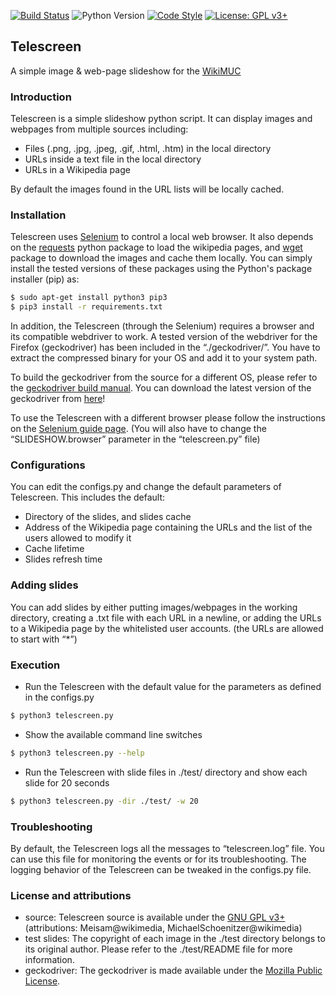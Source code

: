 [![Build Status](https://travis-ci.com/meisam-wiki/telescreen.svg?branch=master)](https://travis-ci.com/meisam-wiki/telescreen)
![Python Version](https://img.shields.io/badge/python-%3E%3D3.5-blue)
[![Code Style](https://img.shields.io/badge/code%20style-black-black)](https://github.com/psf/black)
[![License: GPL v3+](https://img.shields.io/badge/License-GPLv3+-blue.svg)](https://www.gnu.org/licenses/gpl-3.0)
## Telescreen
A simple image & web-page slideshow for the [WikiMUC](https://de.wikipedia.org/wiki/Wikipedia:WikiMUC)

### Introduction
Telescreen is a simple slideshow python script. It can display images and webpages from multiple sources including:
* Files (.png, .jpg, .jpeg, .gif, .html, .htm) in the local directory
* URLs inside a text file in the local directory
* URLs in a Wikipedia page

By default the images found in the URL lists will be locally cached.

### Installation
Telescreen uses [Selenium](https://github.com/SeleniumHQ/selenium/) to control a local web browser. It also depends on the [requests](https://pypi.org/project/requests/) python package to load the wikipedia pages, and [wget](https://pypi.org/project/wget/) package to download the images and cache them locally.
You can simply install the tested versions of these packages using the Python's package installer (pip) as:

```sh
$ sudo apt-get install python3 pip3
$ pip3 install -r requirements.txt
```
In addition, the Telescreen (through the Selenium) requires a browser and its compatible webdriver to work.
A tested version of the webdriver for the Firefox (geckodriver) has been included in the “./geckodriver/”. You have to extract the compressed binary for your OS and add it to your system path. 

To build the geckodriver from the source for a different OS, please refer to the [geckodriver build manual](https://firefox-source-docs.mozilla.org/testing/geckodriver/Building.html). You can download the latest version of the geckodriver from [here](https://github.com/mozilla/geckodriver/releases/latest)!

To use the Telescreen with a different browser please follow the instructions on the [Selenium guide page](https://pypi.org/project/selenium/). (You will also have to change the “SLIDESHOW.browser” parameter in the “telescreen.py” file)

### Configurations
You can edit the configs.py and change the default parameters of Telescreen. This includes the default:
- Directory of the slides, and slides cache
- Address of the Wikipedia page containing the URLs and the list of the users allowed to modify it
- Cache lifetime
- Slides refresh time

### Adding slides
You can add slides by either putting images/webpages in the working directory, creating a .txt file with each URL in a newline, or adding the URLs to a Wikipedia page by the whitelisted user accounts. (the URLs are allowed to start with “*”)

### Execution
* Run the Telescreen with the default value for the parameters as defined in the configs.py
```sh
$ python3 telescreen.py
```

* Show the available command line switches
```sh
$ python3 telescreen.py --help
```

* Run the Telescreen with slide files in ./test/ directory and show each slide for 20 seconds
```sh
$ python3 telescreen.py -dir ./test/ -w 20
```

### Troubleshooting
By default, the Telescreen logs all the messages to “telescreen.log” file. You can use this file for monitoring the events or for its troubleshooting. The logging behavior of the Telescreen can be tweaked in the configs.py file.

### License and attributions

* source: Telescreen source is available under the [GNU GPL v3+] (attributions: Meisam@wikimedia, MichaelSchoenitzer@wikimedia)
* test slides: The copyright of each image in the ./test directory belongs to its original author. Please refer to the ./test/README file for more information.
* geckodriver: The geckodriver is made available under the [Mozilla Public License].

[GNU GPL v3+]: https://www.gnu.org/licenses/quick-guide-gplv3.html
[Mozilla Public License]: https://www.mozilla.org/en-US/MPL/2.0/
